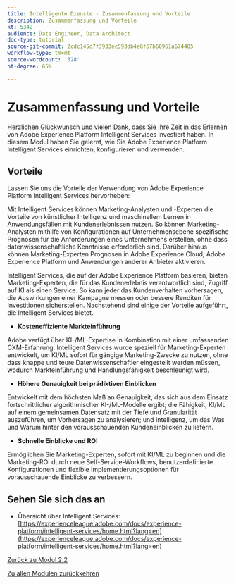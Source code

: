 ```yaml
---
title: Intelligente Dienste - Zusammenfassung und Vorteile
description: Zusammenfassung und Vorteile
kt: 5342
audience: Data Engineer, Data Architect
doc-type: tutorial
source-git-commit: 2cdc145d7f3933ec593db4e6f67b60961a674405
workflow-type: tm+mt
source-wordcount: '328'
ht-degree: 65%

---
```


# Zusammenfassung und Vorteile

Herzlichen Glückwunsch und vielen Dank, dass Sie Ihre Zeit in das Erlernen von Adobe Experience Platform Intelligent Services investiert haben.
In diesem Modul haben Sie gelernt, wie Sie Adobe Experience Platform Intelligent Services einrichten, konfigurieren und verwenden.

## Vorteile

Lassen Sie uns die Vorteile der Verwendung von Adobe Experience Platform Intelligent Services hervorheben:

Mit Intelligent Services können Marketing-Analysten und -Experten die Vorteile von künstlicher Intelligenz und maschinellem Lernen in Anwendungsfällen mit Kundenerlebnissen nutzen. So können Marketing-Analysten mithilfe von Konfigurationen auf Unternehmensebene spezifische Prognosen für die Anforderungen eines Unternehmens erstellen, ohne dass datenwissenschaftliche Kenntnisse erforderlich sind. Darüber hinaus können Marketing-Experten Prognosen in Adobe Experience Cloud, Adobe Experience Platform und Anwendungen anderer Anbieter aktivieren.

Intelligent Services, die auf der Adobe Experience Platform basieren, bieten Marketing-Experten, die für das Kundenerlebnis verantwortlich sind, Zugriff auf KI als einen Service. So kann jeder das Kundenverhalten vorhersagen, die Auswirkungen einer Kampagne messen oder bessere Renditen für Investitionen sicherstellen. Nachstehend sind einige der Vorteile aufgeführt, die Intelligent Services bietet.

- **Kosteneffiziente Markteinführung**

Adobe verfügt über KI-/ML-Expertise in Kombination mit einer umfassenden CXM-Erfahrung. Intelligent Services wurde speziell für Marketing-Experten entwickelt, um KI/ML sofort für gängige Marketing-Zwecke zu nutzen, ohne dass knappe und teure Datenwissenschaftler eingestellt werden müssen, wodurch Markteinführung und Handlungsfähigkeit beschleunigt wird.

- **Höhere Genauigkeit bei prädiktiven Einblicken**

Entwickelt mit dem höchsten Maß an Genauigkeit, das sich aus dem Einsatz fortschrittlicher algorithmischer KI-/ML-Modelle ergibt; die Fähigkeit, KI/ML auf einem gemeinsamen Datensatz mit der Tiefe und Granularität auszuführen, um Vorhersagen zu analysieren; und Intelligenz, um das Was und Warum hinter den vorausschauenden Kundeneinblicken zu liefern.

- **Schnelle Einblicke und ROI**

Ermöglichen Sie Marketing-Experten, sofort mit KI/ML zu beginnen und die Marketing-ROI durch neue Self-Service-Workflows, benutzerdefinierte Konfigurationen und flexible Implementierungsoptionen für vorausschauende Einblicke zu verbessern.

## Sehen Sie sich das an

- Übersicht über Intelligent Services: [https://experienceleague.adobe.com/docs/experience-platform/intelligent-services/home.html?lang=en](https://experienceleague.adobe.com/docs/experience-platform/intelligent-services/home.html?lang=en)

[Zurück zu Modul 2.2](./intelligent-services.md)

[Zu allen Modulen zurückkehren](./../../../overview.md)
